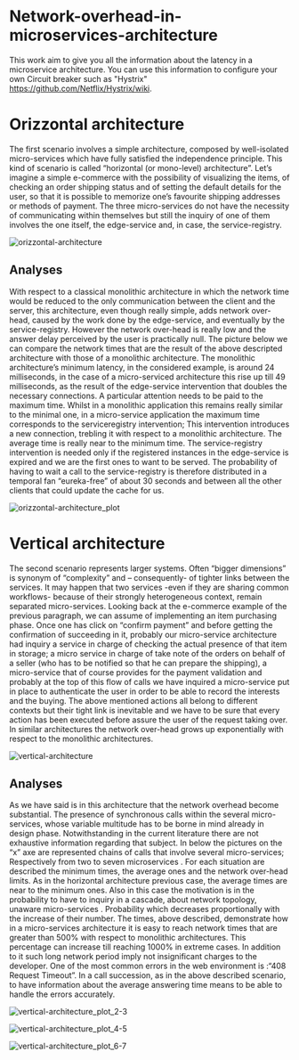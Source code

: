 # Network-overhead-in-microservices-architecture
This work aim to give you all the information about the latency in a microservice architecture. You can use this information to configure your own Circuit breaker such as "Hystrix" https://github.com/Netflix/Hystrix/wiki.

# Orizzontal architecture 
The first scenario involves a simple architecture, composed by well-isolated micro-services which have fully satisfied the independence principle. This kind of scenario is called “horizontal (or mono-level) architecture”. Let’s imagine a simple e-commerce with the possibility of visualizing the items, of checking an order shipping status and of setting the default details for the user, so that it is possible to memorize one’s favourite shipping addresses or methods of payment.
The three micro-services do not have the necessity of communicating within themselves but still the inquiry of one of them involves the one itself, the edge-service and, in case, the service-registry.

![orizzontal-architecture](https://github.com/Marcuccio/Network-overhead-in-microservices-architecture/blob/master/img/orizzontal-architecture.jpg)

## Analyses ##
With respect to a classical monolithic architecture in which the network time would be reduced to the only communication between the client and the server, this architecture, even though really simple, adds network over-head, caused by the work done by the edge-service, and eventually by the service-registry. However the network over-head is really low and the answer delay perceived by the user is practically null. The picture below we can compare the network times that are the result of the above descripted architecture with those of a monolithic architecture. The monolithic architecture’s minimum latency, in the considered example, is around 24 milliseconds, in the case of a micro-serviced architecture this rise up till 49 milliseconds, as the result of the edge-service intervention that doubles the necessary connections.   A particular attention needs to be paid to the maximum time. Whilst in a monolithic application this remains really similar to the minimal one, in a micro-service application the maximum time corresponds to the serviceregistry intervention; This intervention introduces a new connection, trebling it with respect to a monolithic architecture. 
The average time is really near to the minimum time. The service-registry intervention is needed only if the registered instances in the edge-service is expired and we are the first ones to want to be served. The probability of having to wait a call to the service-registry is therefore distributed in a temporal fan “eureka-free” of about 30 seconds and between all the other clients that could update the cache for us.
 
![orizzontal-architecture_plot](https://github.com/Marcuccio/Network-overhead-in-microservices-architecture/blob/master/img/plotbot_architectures.JPG)

# Vertical architecture #
The second scenario represents larger systems. Often “bigger dimensions” is synonym  of “complexity” and – consequently- of tighter links between the services. It may happen that two services -even if they are sharing common workflows- because of their strongly heterogeneous context, remain separated micro-services. Looking back at the e-commerce example of the previous paragraph, we can assume of implementing an item purchasing phase. Once one has click on “confirm payment” and before getting the confirmation of succeeding in it, probably our micro-service architecture had inquiry a service in charge of checking the actual presence of that item in storage; a micro service in charge of take note of  the orders on behalf of a seller (who has to be notified so that he can prepare the shipping), a micro-service that of course provides for the payment validation and probably at the top of this flow of calls we have inquired a micro-service put in place to authenticate the user in order to be able to record the interests and the buying.   The above mentioned actions all belong to different contexts but their tight link is inevitable and we have to be sure that every action has been executed before assure the user of the request taking over.   In similar architectures the network over-head grows up exponentially with respect to the monolithic architectures.

![vertical-architecture](https://github.com/Marcuccio/Network-overhead-in-microservices-architecture/blob/master/img/vertical-architecture.jpg)

## Analyses ##
As we have said is in this architecture that the network overhead become substantial. The presence of synchronous  calls within the several micro-services, whose  variable multitude has to be borne in mind already in design phase. Notwithstanding in the current literature there are not exhaustive information regarding that subject.  In below the pictures on the “x” axe are represented chains of calls that involve several micro-services; Respectively from two to seven microservices . For each situation are described the minimum times, the average ones and the network over-head limits. As in the horizontal architecture previous case, the average times are near to the minimum ones. Also in this case the motivation is in the probability to have to inquiry in a cascade, about network topology, unaware micro-services . Probability which decreases proportionally with the increase of their number. The times, above described, demonstrate  how in a micro-services architecture it is easy to reach network times that are greater than 500% with respect to monolithic architectures. This percentage can increase till reaching 1000% in extreme cases. In addition to it such long network period imply not insignificant charges to the developer. One of the most common errors in the web environment is :“408 Request Timeout”.  In a call succession, as in the above described scenario, to have information about the average answering time means to be able to handle the errors  accurately.

![vertical-architecture_plot_2-3](https://github.com/Marcuccio/Network-overhead-in-microservices-architecture/blob/master/img/plotbox_2-3.JPG)

![vertical-architecture_plot_4-5](https://github.com/Marcuccio/Network-overhead-in-microservices-architecture/blob/master/img/plotbox_4-5.JPG)

![vertical-architecture_plot_6-7](https://github.com/Marcuccio/Network-overhead-in-microservices-architecture/blob/master/img/plotbox_6-7.JPG)

